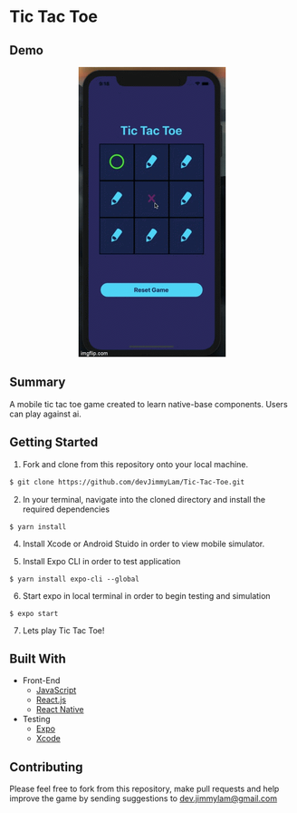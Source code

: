 # Tic Tac Toe 
## Demo
<p align="center">
  <img src="./t_demo.gif">
</p>

## Summary
A mobile tic tac toe game created to learn native-base components. Users can play against ai. 
## Getting Started
1. Fork and clone from this repository onto your local machine.
```bash
$ git clone https://github.com/devJimmyLam/Tic-Tac-Toe.git
```
2. In your terminal, navigate into the cloned directory and install the required dependencies
```
$ yarn install
```
4. Install Xcode or Android Stuido in order to view mobile simulator.

5. Install Expo CLI in order to test application

```
$ yarn install expo-cli --global
```
6. Start expo in local terminal in order to begin testing and simulation
```
$ expo start
```
7. Lets play Tic Tac Toe!

## Built With
* Front-End
  * [JavaScript](https://www.ecma-international.org/publications/standards/Ecma-262.htm)
  * [React.js](https://reactjs.org/)
  * [React Native](https://facebook.github.io/react-native/)
* Testing
  * [Expo](https://expo.io/)
  * [Xcode](https://developer.apple.com/xcode/)

## Contributing
Please feel free to fork from this repository, make pull requests and help improve the game by sending suggestions to dev.jimmylam@gmail.com

